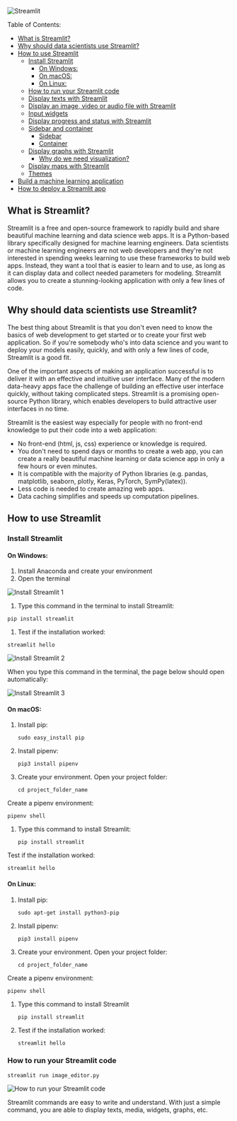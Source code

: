 ![Streamlit](https://res.cloudinary.com/dyd911kmh/image/upload/v1640050215/image27_frqkzv.png)

Table of Contents:

-   [What is Streamlit?](https://www.datacamp.com/tutorial/streamlit#1-what-is-streamlit-)
-   [Why should data scientists use Streamlit?](https://www.datacamp.com/tutorial/streamlit#2-why-should-data-scientists-use-streamlit-)
-   [How to use Streamlit](https://www.datacamp.com/tutorial/streamlit#3-how-to-use-streamlit)
    -   [Install Streamlit](https://www.datacamp.com/tutorial/streamlit#install-streamlit)
        -   [On Windows:](https://www.datacamp.com/tutorial/streamlit#on-windows-)
        -   [On macOS:](https://www.datacamp.com/tutorial/streamlit#on-macos-)
        -   [On Linux:](https://www.datacamp.com/tutorial/streamlit#on-linux-)
    -   [How to run your Streamlit code](https://www.datacamp.com/tutorial/streamlit#how-to-run-your-streamlit-code)
    -   [Display texts with Streamlit](https://www.datacamp.com/tutorial/streamlit#display-texts-with-streamlit)
    -   [Display an image, video or audio file with Streamlit](https://www.datacamp.com/tutorial/streamlit#display-an-image-video-or-audio-file-with-streamlit)
    -   [Input widgets](https://www.datacamp.com/tutorial/streamlit#input-widgets)
    -   [Display progress and status with Streamlit](https://www.datacamp.com/tutorial/streamlit#display-progress-and-status-with-streamlit)
    -   [Sidebar and container](https://www.datacamp.com/tutorial/streamlit#sidebar-and-container)
        -   [Sidebar](https://www.datacamp.com/tutorial/streamlit#sidebar)
        -   [Container](https://www.datacamp.com/tutorial/streamlit#container)
    -   [Display graphs with Streamlit](https://www.datacamp.com/tutorial/streamlit#display-graphs-with-streamlit-)
        -   [Why do we need visualization?](https://www.datacamp.com/tutorial/streamlit#why-do-we-need-visualization-)
    -   [Display maps with Streamlit](https://www.datacamp.com/tutorial/streamlit#display-maps-with-streamlit)
    -   [Themes](https://www.datacamp.com/tutorial/streamlit#themes)
-   [Build a machine learning application](https://www.datacamp.com/tutorial/streamlit#4-build-a-machine-learning-application)
-   [How to deploy a Streamlit app](https://www.datacamp.com/tutorial/streamlit#5-how-to-deploy-a-streamlit-app)

## What is Streamlit?

Streamlit is a free and open-source framework to rapidly build and share beautiful machine learning and data science web apps. It is a Python-based library specifically designed for machine learning engineers. Data scientists or machine learning engineers are not web developers and they're not interested in spending weeks learning to use these frameworks to build web apps. Instead, they want a tool that is easier to learn and to use, as long as it can display data and collect needed parameters for modeling. Streamlit allows you to create a stunning-looking application with only a few lines of code.

## Why should data scientists use Streamlit?

The best thing about Streamlit is that you don't even need to know the basics of web development to get started or to create your first web application. So if you're somebody who's into data science and you want to deploy your models easily, quickly, and with only a few lines of code, Streamlit is a good fit.

One of the important aspects of making an application successful is to deliver it with an effective and intuitive user interface. Many of the modern data-heavy apps face the challenge of building an effective user interface quickly, without taking complicated steps. Streamlit is a promising open-source Python library, which enables developers to build attractive user interfaces in no time.

Streamlit is the easiest way especially for people with no front-end knowledge to put their code into a web application:

-   No front-end (html, js, css) experience or knowledge is required.
-   You don't need to spend days or months to create a web app, you can create a really beautiful machine learning or data science app in only a few hours or even minutes.
-   It is compatible with the majority of Python libraries (e.g. pandas, matplotlib, seaborn, plotly, Keras, PyTorch, SymPy(latex)).
-   Less code is needed to create amazing web apps.
-   Data caching simplifies and speeds up computation pipelines.

## How to use Streamlit

### Install Streamlit

#### On Windows:

1.  Install Anaconda and create your environment
2.  Open the terminal

![Install Streamlit 1](https://res.cloudinary.com/dyd911kmh/image/upload/v1640050214/image14_dff6up.png)

1.  Type this command in the terminal to install Streamlit:

```
pip install streamlit

```

1.  Test if the installation worked:

```
streamlit hello

```

![Install Streamlit 2](https://res.cloudinary.com/dyd911kmh/image/upload/v1640050213/image10_drtcnj.png)

When you type this command in the terminal, the page below should open automatically:

![Install Streamlit 3](https://res.cloudinary.com/dyd911kmh/image/upload/v1640050215/image30_fmmdck.png)

#### On macOS:

1.  Install pip:
    
    ```
    sudo easy_install pip
    
    ```
    
2.  Install pipenv:
    
    ```
    pip3 install pipenv
    
    ```
    
3.  Create your environment. Open your project folder:
    
    ```
    cd project_folder_name
    
    ```
    

Create a pipenv environment:

```
pipenv shell

```

1.  Type this command to install Streamlit:
    
    ```
    pip install streamlit
    
    ```
    

Test if the installation worked:

```
streamlit hello

```

#### On Linux:

1.  Install pip:
    
    ```
    sudo apt-get install python3-pip
    
    ```
    
2.  Install pipenv:
    
    ```
    pip3 install pipenv
    
    ```
    
3.  Create your environment. Open your project folder:
    
    ```
    cd project_folder_name
    
    ```
    

Create a pipenv environment:

```
pipenv shell

```

1.  Type this command to install Streamlit
    
    ```
    pip install streamlit
    
    ```
    
2.  Test if the installation worked:
    
    ```
    streamlit hello
    
    ```
    

### How to run your Streamlit code

```
streamlit run image_editor.py

```

![How to run your Streamlit code](https://res.cloudinary.com/dyd911kmh/image/upload/v1640050214/image16_yxbgob.png)

Streamlit commands are easy to write and understand. With just a simple command, you are able to display texts, media, widgets, graphs, etc.


